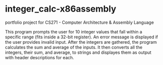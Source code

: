 # integer_calc-x86assembly
portfolio project for CS271 - Computer Architecture & Assembly Language

This program prompts the user for 10 integer values that fall within a specific range (fits inside a 32-bit register). An error message is displayed if the user provides invalid input. After the integers are gathered, the program calculates the sum and average of the inputs. It then converts all the integers, their sum, and average, to strings and displayes them as output with header descriptions for each.
